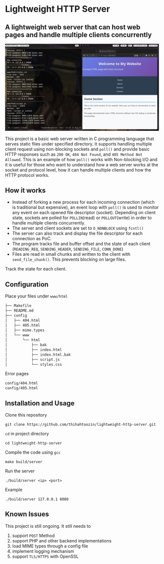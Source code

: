 # Lightweight HTTP Server

## A lightweight web server that can host web pages and handle multiple clients concurrently

![image](images/image1.png)

This project is a basic web server written in C programming language that serves static files under specified directory. It supports handling multiple client request using non-blocking sockets and `poll()` and provide basic HTTP responses such as `200 OK`, `404 Not Found`, and `405 Method Not Allowed`. This is an example of how `poll()` works with Non-blocking I/O and it is useful for those who want to understand how a web server works at the socket and protocol level, how it can handle multiple clients and how the HTTP protocol works.

## How it works

- Instead of forking a new process for each incoming connection (which is traditional but expensive), an event loop with `poll()` is used to monitor any event on each opened file descriptor (socket). Depending on client state, sockets are polled for `POLLIN`(read) or `POLLOUT`(write) in order to handle multiple clients concurrently.
- The server and client sockets are set to `O_NONBLOCK` using `fcntl()`
- The server can also track and display the file descriptor for each connection as PoC. 
- The program tracks file and buffer offset and the state of each client (`READING_REQ`, `SENDING_HEADER`, `SENDING_FILE`, `CONN_DONE`)
- Files are read in small chunks and written to the client with `send_file_chunk()`. This prevents blocking on large files.

Track the state for each client.

## Configuration
Place your files under `www/html`
```
├── Makefile
├── README.md
├── config
│   ├── 404.html
│   ├── 405.html
│   ├── mime.types
│   └── www
│       └── html
│           ├── bak
│           ├── index.html
│           ├── index.html.bak
│           ├── script.js
│           └── styles.css
```

Error pages
```
config/404.html
config/405.html
```

## Installation and Usage

Clone this repository
```
git clone https://github.com/thihahtoozin/lightweight-http-server.git
```

`cd` in project directory
```
cd lightweight-http-server
```

Compile the code using `gcc`
```
make build/server
```

Run the server
```
./build/server <ip> <port>
```
Example
```
./build/server 127.0.0.1 8080
```

## Known Issues
This project is still ongoing. It still needs to
1. support `POST` Method
2. support PHP and other backend implementations
3. load MIME types through a config file
4. implement logging mechanism
5. support `TLS/HTTPS` with OpenSSL
